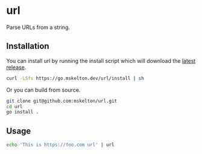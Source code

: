 # url

Parse URLs from a string.

## Installation

You can install url by running the install script which will download
the [latest release](https://github.com/mskelton/url/releases/latest).

```bash
curl -LSfs https://go.mskelton.dev/url/install | sh
```

Or you can build from source.

```bash
git clone git@github.com:mskelton/url.git
cd url
go install .
```

## Usage

```bash
echo 'This is https://foo.com url' | url
```
